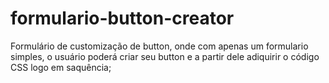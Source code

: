 # formulario-button-creator

Formulário de customização de button, onde com apenas um formulario simples, o usuário poderá criar seu button e a partir dele adiquirir o código CSS logo em saquência;

